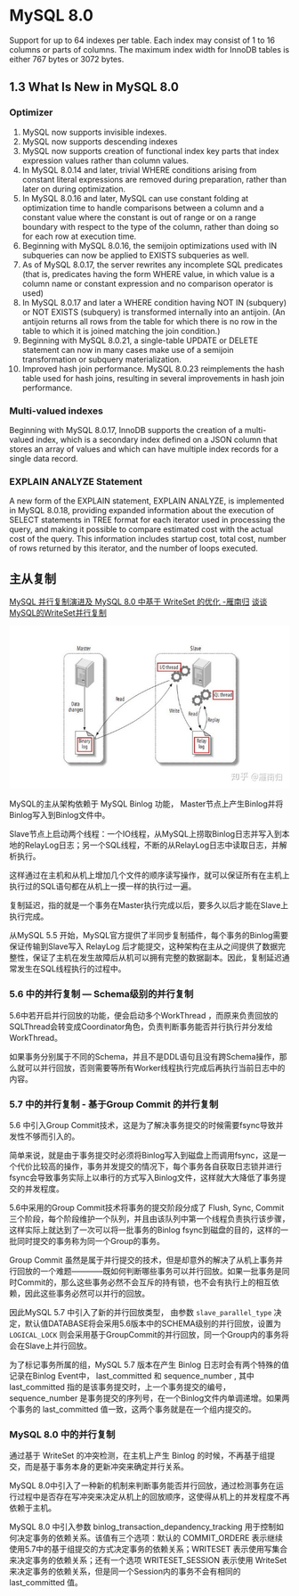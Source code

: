 # MySQL 8.0

Support for up to 64 indexes per table. Each index may consist of 1 to 16 columns or parts of columns. The maximum index width for InnoDB tables is either 767 bytes or 3072 bytes.

## 1.3 What Is New in MySQL 8.0

### Optimizer

1. MySQL now supports invisible indexes.
2. MySQL now supports descending indexes
3. MySQL now supports creation of functional index key parts that index expression values rather than column values.
4. In MySQL 8.0.14 and later, trivial WHERE conditions arising from constant literal expressions are removed during preparation, rather than later on during optimization.
5. In MySQL 8.0.16 and later, MySQL can use constant folding at optimization time to handle comparisons between a column and a constant value where the constant is out of range or on a range boundary with respect to the type of the column, rather than doing so for each row at execution time.
6. Beginning with MySQL 8.0.16, the semijoin optimizations used with IN subqueries can now be applied to EXISTS subqueries as well.
7. As of MySQL 8.0.17, the server rewrites any incomplete SQL predicates (that is, predicates having the form WHERE value, in which value is a column name or constant expression and no comparison operator is used)
8. In MySQL 8.0.17 and later a WHERE condition having NOT IN (subquery) or NOT EXISTS (subquery) is transformed internally into an antijoin. (An antijoin returns all rows from the table for which there is no row in the table to which it is joined matching the join condition.)
9. Beginning with MySQL 8.0.21, a single-table UPDATE or DELETE statement can now in many cases make use of a semijoin transformation or subquery materialization.
10. Improved hash join performance.  MySQL 8.0.23 reimplements the hash table used for hash joins, resulting in several improvements in hash join performance.

### Multi-valued indexes

Beginning with MySQL 8.0.17, InnoDB supports the creation of a multi-valued index, which is a secondary index defined on a JSON column that stores an array of values and which can have multiple index records for a single data record.

### EXPLAIN ANALYZE Statement

A new form of the EXPLAIN statement, EXPLAIN ANALYZE, is implemented in MySQL 8.0.18, providing expanded information about the execution of SELECT statements in TREE format for each iterator used in processing the query, and making it possible to compare estimated cost with the actual cost of the query. This information includes startup cost, total cost, number of rows returned by this iterator, and the number of loops executed.

## 主从复制

[MySQL 并行复制演进及 MySQL 8.0 中基于 WriteSet 的优化 -雁南归](https://zhuanlan.zhihu.com/p/37129637)
[谈谈MySQL的WriteSet并行复制](https://www.cnblogs.com/JiangLe/p/9650728.html)

![经典的MySQL主从复制模型架构图](image/2021-09-26-14-52-06.png)

MySQL的主从架构依赖于 MySQL Binlog 功能， Master节点上产生Binlog并将Binlog写入到Binlog文件中。

Slave节点上启动两个线程：一个IO线程，从MySQL上捞取Binlog日志并写入到本地的RelayLog日志；另一个SQL线程，不断的从RelayLog日志中读取日志，并解析执行。

这样通过在主机和从机上增加几个文件的顺序读写操作，就可以保证所有在主机上执行过的SQL语句都在从机上一摸一样的执行过一遍。

复制延迟，指的就是一个事务在Master执行完成以后，要多久以后才能在Slave上执行完成。

从MySQL 5.5 开始，MySQL官方提供了半同步复制插件，每个事务的Binlog需要保证传输到Slave写入 RelayLog 后才能提交，这种架构在主从之间提供了数据完整性，保证了主机在发生故障后从机可以拥有完整的数据副本。因此，复制延迟通常发生在SQL线程执行的过程中。

### 5.6 中的并行复制 — Schema级别的并行复制

5.6中若开启并行回放的功能，便会启动多个WorkThread ，而原来负责回放的SQLThread会转变成Coordinator角色，负责判断事务能否并行执行并分发给WorkThread。

如果事务分别属于不同的Schema，并且不是DDL语句且没有跨Schema操作，那么就可以并行回放，否则需要等所有Worker线程执行完成后再执行当前日志中的内容。

### 5.7 中的并行复制 - 基于Group Commit 的并行复制

5.6 中引入Group Commit技术，这是为了解决事务提交的时候需要fsync导致并发性不够而引入的。

简单来说，就是由于事务提交时必须将Binlog写入到磁盘上而调用fsync，这是一个代价比较高的操作，事务并发提交的情况下，每个事务各自获取日志锁并进行fsync会导致事务实际上以串行的方式写入Binlog文件，这样就大大降低了事务提交的并发程度。

5.6中采用的Group Commit技术将事务的提交阶段分成了 Flush, Sync, Commit 三个阶段，每个阶段维护一个队列，并且由该队列中第一个线程负责执行该步骤，这样实际上就达到了一次可以将一批事务的Binlog fsync到磁盘的目的，这样的一批同时提交的事务称为同一个Group的事务。

Group Commit 虽然是属于并行提交的技术，但是却意外的解决了从机上事务并行回放的一个难题————既如何判断哪些事务可以并行回放。如果一批事务是同时Commit的，那么这些事务必然不会互斥的持有锁，也不会有执行上的相互依赖，因此这些事务必然可以并行的回放。

因此MySQL 5.7 中引入了新的并行回放类型， 由参数 `slave_parallel_type` 决定，默认值DATABASE将会采用5.6版本中的SCHEMA级别的并行回放，设置为 `LOGICAL_LOCK` 则会采用基于GroupCommit的并行回放，同一个Group内的事务将会在Slave上并行回放。

为了标记事务所属的组，MySQL 5.7 版本在产生 Binlog 日志时会有两个特殊的值记录在Binlog Event中， last_committed 和 sequence_number , 其中 last_committed 指的是该事务提交时，上一个事务提交的编号，sequence_number 是事务提交的序列号，在一个Binlog文件内单调递增。如果两个事务的 last_committed 值一致，这两个事务就是在一个组内提交的。

### MySQL 8.0 中的并行复制

通过基于 WriteSet 的冲突检测，在主机上产生 Binlog 的时候，不再基于组提交，而是基于事务本身的更新冲突来确定并行关系。

MySQL 8.0中引入了一种新的机制来判断事务能否并行回放，通过检测事务在运行过程中是否存在写冲突来决定从机上的回放顺序，这使得从机上的并发程度不再依赖于主机。

MySQL 8.0 中引入参数 binlog_transaction_depandency_tracking 用于控制如何决定事务的依赖关系。该值有三个选项：默认的 COMMIT_ORDERE 表示继续使用5.7中的基于组提交的方式决定事务的依赖关系；WRITESET 表示使用写集合来决定事务的依赖关系；还有一个选项 WRITESET_SESSION 表示使用 WriteSet 来决定事务的依赖关系，但是同一个Session内的事务不会有相同的 last_committed 值。
